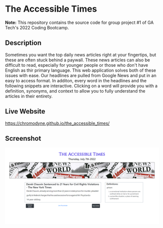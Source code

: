 
# The Accessible Times #

**Note:** This repository contains the source code for group project #1 of GA Tech's 2022 Coding Bootcamp.

## Description ##

Sometimes you want the top daily news articles right at your fingertips, but these are often stuck behind a paywall.  These news articles can also be difficult to read, especially for younger people or those who don't have English as thir primary language.  This web application solves both of these issues with ease.  Our headlines are pulled from Google News and put in an easy to access format.  In additon, every word in the headlines and the following snippets are interactive.  Clicking on a word will provide you with a definition, synonyms, and context to allow you to fully understand the articles in their entirety. 

## Live Website ##

https://chromodyne.github.io/the_accessible_times/

## Screenshot ##

![The Accessible Times](./assets/img/WebScreenshot.png "The Accessible Times")